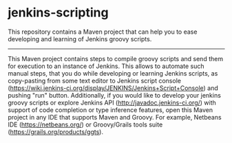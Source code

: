 jenkins-scripting
=================

This repository contains a Maven project that can help you to ease developing and learning of Jenkins groovy scripts.
* * *
This Maven project contains steps to compile groovy scripts and send them for execution to an instance of Jenkins. This allows to automate such manual steps, that you do while developing or learning Jenkins scripts, as copy-pasting from some text editor to Jenkins script console (https://wiki.jenkins-ci.org/display/JENKINS/Jenkins+Script+Console) and pushing "run" button. Additionally, if you would like to develop your jenkins groovy scripts or explore Jenkins API (http://javadoc.jenkins-ci.org/) with support of code completion or type inference features, open this Maven project in any IDE that supports Maven and Groovy. For example, Netbeans IDE (https://netbeans.org/) or Groovy/Grails tools suite (https://grails.org/products/ggts). 

